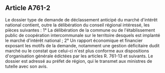 Article A761-2
----
Le dossier type de demande de déclassement anticipé du marché d'intérêt national
contient, outre la délibération du conseil régional intéressé, les pièces
suivantes : 1° La délibération de la commune ou de l'établissement public de
coopération intercommunale sur le territoire desquels est implanté le marché
d'intérêt national ; 2° Un rapport économique et financier exposant les motifs
de la demande, notamment une gestion déficitaire dudit marché ou le constat que
celui-ci n'est plus conforme aux dispositions d'organisation générale édictées
par les articles R. 761-13 et suivants. Le dossier est adressé au préfet de
région, qui le transmet aux ministres de tutelle avec son avis.
